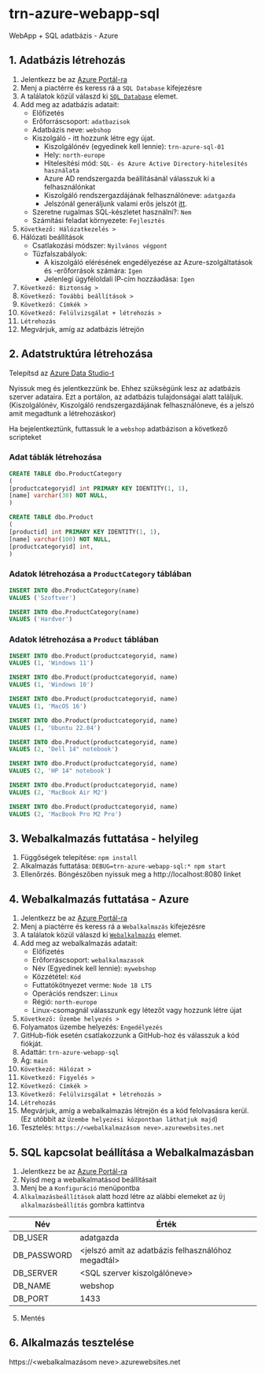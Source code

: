 # trn-azure-webapp-sql

WebApp + SQL adatbázis - Azure

## 1. Adatbázis létrehozás

1. Jelentkezz be az [Azure Portál-ra](https://portal.azure.com/)
2. Menj a piactérre és keress rá a `SQL Database` kifejezésre
3. A találatok közül válaszd ki [`SQL Database`](https://portal.azure.com/#create/Microsoft.SQLDatabase) elemet.
4. Add meg az adatbázis adatait:
   - Előfizetés
   - Erőforráscsoport: `adatbazisok`
   - Adatbázis neve: `webshop`
   - Kiszolgáló - itt hozzunk létre egy újat.
     - Kiszolgálónév (egyedinek kell lennie): `trn-azure-sql-01`
     - Hely: `north-europe`
     - Hitelesítési mód: `SQL- és Azure Active Directory-hitelesítés használata`
     - Azure AD rendszergazda beállításánál válasszuk ki a felhasználónkat
     - Kiszolgáló rendszergazdájának felhasználóneve: `adatgazda`
     - Jelszónál generáljunk valami erős jelszót [itt](https://delinea.com/resources/password-generator-it-tool).
   - Szeretne rugalmas SQL-készletet használni?: `Nem`
   - Számítási feladat környezete: `Fejlesztés`
5. `Következő: Hálózatkezelés >`
6. Hálózati beállítások
   - Csatlakozási módszer: `Nyilvános végpont`
   - Tűzfalszabályok:
     - A kiszolgáló elérésének engedélyezése az Azure-szolgáltatások és -erőforrások számára: `Igen`
     - Jelenlegi ügyféloldali IP-cím hozzáadása: `Igen`
7. `Következő: Biztonság >`
8. `Következő: További beállítások >`
9. `Következő: Címkék >`
10. `Következő: Felülvizsgálat + létrehozás >`
11. `Létrehozás`
12. Megvárjuk, amíg az adatbázis létrejön

## 2. Adatstruktúra létrehozása

Telepítsd az [Azure Data Studio-t](https://learn.microsoft.com/en-gb/sql/azure-data-studio/download-azure-data-studio?view=sql-server-ver16&tabs=redhat-install%2Credhat-uninstall#download-azure-data-studio)

Nyissuk meg és jelentkezzünk be. Ehhez szükségünk lesz az adatbázis szerver adataira. Ezt a portálon, az adatbázis tulajdonságai alatt találjuk.
(Kiszolgálónév, Kiszolgáló rendszergazdájának felhasználóneve, és a jelszó amit megadtunk a létrehozáskor)

Ha bejelentkeztünk, futtassuk le a `webshop` adatbázison a következő scripteket

### Adat táblák létrehozása

```sql
CREATE TABLE dbo.ProductCategory
(
[productcategoryid] int PRIMARY KEY IDENTITY(1, 1),
[name] varchar(30) NOT NULL,
)

CREATE TABLE dbo.Product
(
[productid] int PRIMARY KEY IDENTITY(1, 1),
[name] varchar(100) NOT NULL,
[productcategoryid] int,
)
```

### Adatok létrehozása a `ProductCategory` táblában

```sql
INSERT INTO dbo.ProductCategory(name)
VALUES ('Szoftver')

INSERT INTO dbo.ProductCategory(name)
VALUES ('Hardver')
```

### Adatok létrehozása a `Product` táblában

```sql
INSERT INTO dbo.Product(productcategoryid, name)
VALUES (1, 'Windows 11')

INSERT INTO dbo.Product(productcategoryid, name)
VALUES (1, 'Windows 10')

INSERT INTO dbo.Product(productcategoryid, name)
VALUES (1, 'MacOS 16')

INSERT INTO dbo.Product(productcategoryid, name)
VALUES (1, 'Ubuntu 22.04')

INSERT INTO dbo.Product(productcategoryid, name)
VALUES (2, 'Dell 14" notebook')

INSERT INTO dbo.Product(productcategoryid, name)
VALUES (2, 'HP 14" notebook')

INSERT INTO dbo.Product(productcategoryid, name)
VALUES (2, 'MacBook Air M2')

INSERT INTO dbo.Product(productcategoryid, name)
VALUES (2, 'MacBook Pro M2 Pro')
```

## 3. Webalkalmazás futtatása - helyileg

1. Függőségek telepítése: `npm install`
2. Alkalmazás futtatása: `DEBUG=trn-azure-webapp-sql:* npm start`
3. Ellenőrzés. Böngészőben nyissuk meg a http://localhost:8080 linket

## 4. Webalkalmazás futtatása - Azure

1. Jelentkezz be az [Azure Portál-ra](https://portal.azure.com/)
2. Menj a piactérre és keress rá a `Webalkalmazás` kifejezésre
3. A találatok közül válaszd ki [`Webalkalmazás`](https://portal.azure.com/#create/Microsoft.WebSite) elemet.
4. Add meg az webalkalmazás adatait:
   - Előfizetés
   - Erőforráscsoport: `webalkalmazasok`
   - Név (Egyedinek kell lennie): `mywebshop`
   - Közzététel: `Kód`
   - Futtatókötnyezet verme: `Node 18 LTS`
   - Operációs rendszer: `Linux`
   - Régió: `north-europe`
   - Linux-csomagnál válasszunk egy létezőt vagy hozzunk létre újat
5. `Következő: Üzembe helyezés >`
6. Folyamatos üzembe helyezés: `Engedélyezés`
7. GitHub-fiók esetén csatlakozzunk a GitHub-hoz és válasszuk a kód fiókját.
8. Adattár: `trn-azure-webapp-sql`
9. Ág: `main`
10. `Következő: Hálózat >`
11. `Következő: Figyelés >`
12. `Következő: Címkék >`
13. `Következő: Felülvizsgálat + létrehozás >`
14. `Létrehozás`
15. Megvárjuk, amíg a webalkalmazás létrejön és a kód felolvasásra kerül. (Ez utóbbit az `Üzembe helyezési központban láthatjuk majd`)
16. Tesztelés: `https://<webalkalmazásom neve>.azurewebsites.net`

## 5. SQL kapcsolat beállítása a Webalkalmazásban

1. Jelentkezz be az [Azure Portál-ra](https://portal.azure.com/)
2. Nyisd meg a webalkalmatásod beállításait
3. Menj be a `Konfiguráció` menüpontba
4. `Alkalmazásbeállítások` alatt hozd létre az alábbi elemeket az `Új alkalmazásbeállítás` gombra kattintva

| Név         | Érték                                              |
| ----------- | -------------------------------------------------- |
| DB_USER     | adatgazda                                          |
| DB_PASSWORD | <jelszó amit az adatbázis felhasználóhoz megadtál> |
| DB_SERVER   | <SQL szerver kiszolgálóneve>                       |
| DB_NAME     | webshop                                            |
| DB_PORT   | 1433                      |

5. Mentés

## 6. Alkalmazás tesztelése

https://<webalkalmazásom neve>.azurewebsites.net
